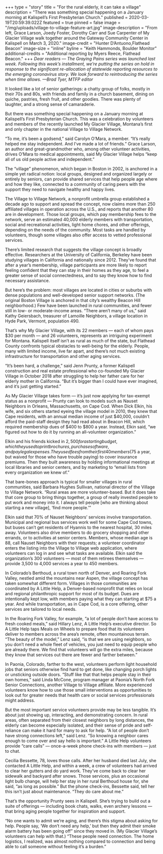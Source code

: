 +++
type = "story"
title = "For the rural elderly, it can take a village"
description = "There was something special happening on a January morning at Kalispell’s First Presbyterian Church."
published = 2020-03-19T20:59:39.022Z
featured = true
pinned = false
image = "/img/uploads/village-to-village-feature-art.jpg"
image-description = "From left, Grace Larson, Joedy Foster, Dorothy Carr and Sue Carpenter of My Glacier Village walk together around the Gateway Community Center in Kalispell on March 3, 2020."
image-credit = "Hunter D’Antuono,Flathead Beacon"
image-size = "inline"
byline = "Keith Hammonds, Boulder Monitor"
additional-credits = "Additional reporting by Myers Reece, Flathead Beacon."
+++
*Dear readers — The Graying Pains series was launched last week. Following this week’s installment, we’re putting the series on hold in response to the significant re-allocation of statewide reporting resources to the emerging coronavirus story. We look forward to reintroducing the series when time allows. —Brad Tyer, MTFP editor* 

It looked like a lot of senior gatherings: a chatty group of folks, mostly in their 70s and 80s, with friends and family in a church basement, dining on quiche, pastries, fresh fruit, and other goodies. There was plenty of laughter, and a strong sense of camaraderie.

But there was something special happening on a January morning at Kalispell’s First Presbyterian Church. This was a celebration by volunteers and members of the recently launched My Glacier Village, Montana’s first and only chapter in the national Village to Village Network.

“To me, it’s been a godsend,” said Carolyn O’Mara, a member. “It’s really helped me stay independent. And I’ve made a lot of friends.” Grace Larson, an author and great-grandmother who, among other volunteer activities, drives O’Mara to medical appointments, said My Glacier Village helps “keep all of us old people active and independent.”

The “village” phenomenon, which began in Boston in 2002, is anchored in a simple yet radical notion: local groups, designed and organized largely or entirely by seniors, can provide shared services that help people age where and how they like, connected to a community of caring peers with the support they need to navigate healthy and happy lives.

The Village to Village Network, a nonprofit umbrella group established a decade ago to support and spread the concept, now claims more than 250 affiliated villages in operation across the U.S., and reports that another 80 are in development. Those local groups, which pay membership fees to the network, serve an estimated 40,000 elderly members with transportation, social and recreational activities, light home chores, and other offerings, depending on the needs of the community. Most tasks are handled by volunteers, though some villages also offer access to vetted professional services.

There’s limited research that suggests the village concept is broadly effective. Researchers at the University of California, Berkeley have been studying villages in California and nationally since 2012. They’ve found that after a year’s membership, village participants are more likely to report feeling confident that they can stay in their homes as they age, to feel a greater sense of social connectedness, and to say they know how to find necessary assistance.

But here’s the problem: most villages are located in cities or suburbs with dense populations and well-developed senior support networks. (The original Boston Village is anchored in that city’s wealthy Beacon Hill neighborhood.) Few have been launched in rural communities, and fewer still in low- or moderate-income areas. “There aren’t many of us,” said Kathy Geiersbach, treasurer of Lamoille Neighbors, a village location in Hyde Park, Vermont, population 490.

That’s why My Glacier Village, with its 22 members — each of whom pays $30 per month — and 26 volunteers, represents an intriguing experiment for Montana. Kalispell itself isn’t as rural as much of the state, but Flathead County confronts typical obstacles to well-being for the elderly. People, many with limited income, live far apart, and there’s not much existing infrastructure for transportation and other aging services.

“It’s been hard, a challenge,” said Jenn Prunty, a former Kalispell construction and real estate professional who co-founded My Glacier Village in October 2018 after struggling to help her father care for her elderly mother in California. “But it’s bigger than I could have ever imagined, and it’s just getting started.”

As My Glacier Village takes form — it’s just now applying for tax-exempt status as a nonprofit — Prunty can look to models such as Nauset Neighbors in Orleans, Massachusetts, on Cape Cod. When Dick Elkin, his wife, and six others started eyeing the village model in 2010, they knew that Cape residents, with an annual median income of just $40,000, couldn’t afford the paid-staff design they had read about in Beacon Hill, which required membership dues of $400 to $800 a year. Instead, Elkin said, “we figured out how to do it by running an all-volunteer organization.”

Elkin and his friends kicked in $2,500 for a starting budget, which they used to print brochures, purchase software, and pay legal expenses. They used fees from their first 40 members ($75 a year, but waived for those who have trouble paying) to cover insurance premiums. Then they built awareness by holding informational meetings at local libraries and senior centers, and by marketing to “email lists from every organization we knew of.”

That bare-bones approach is typical for smaller villages in rural communities, said Barbara Hughes Sullivan, national director of the Village to Village Network. “Rural areas are more volunteer-based. But it does take that core group to bring things together, a group of really invested people to put work and money into it. I always tell people \[who are thinking about starting a new village], ‘find more people.’”

Elkin said that 70% of Nauset Neighbors’ services involve transportation. Municipal and regional bus services work well for some Cape Cod towns, but buses can’t get residents of Hyannis to the nearest hospital, 30 miles away. Volunteers also drive members to do grocery shopping and other errands, or to activities at senior centers. Members, whose median age is 88, call Nauset Neighbors with their requests; a volunteer coordinator enters the listing into the Village to Village web application, where volunteers can log in and see what tasks are available. Elkin said the organization’s 300 volunteers — most of them retirees themselves — provide 3,500 to 4,000 services a year to 450 members.

In Colorado’s Berthoud, a rural town north of Denver, and Roaring Fork Valley, nestled amid the mountains near Aspen, the village concept has taken somewhat different form. Villages in those communities are coordinated by A Little Help, a Denver-based nonprofit that relies on local and regional philanthropic support for most of its budget. Dues are intentionally kept low, with members paying what they can starting at $75 a year. And while transportation, as in Cape Cod, is a core offering, other services are tailored to local needs.

In the Roaring Fork Valley, for example, “a lot of people don’t have access to fresh cooked meals,” said Hillary Lenz, A Little Help’s executive director. So A Little Help taps Meals on Wheels to prepare food that its volunteers deliver to members across the area’s remote, often mountainous terrain. “The beauty of the model,” Lenz said, “is that we are using neighbors, so you don’t need a whole fleet of vehicles, you just need to equip people who are already there. We find that volunteers will go the extra miles, because they know that services out there are fewer and farther between.”

In Paonia, Colorado, farther to the west, volunteers  perform light household jobs that seniors otherwise find hard to get done, like changing porch lights or unsticking outside doors. “Stuff like that that helps people stay in their own homes,” said Linda McCone, program manager at Paonia’s North Fork Senior Connections, another Village to Village affiliate. More experienced volunteers know how to use those small interventions as opportunities to look out for greater needs that health care or social services professionals might address.

But the most important service volunteers provide may be less tangible. It’s about just showing up, interacting, and demonstrating concern. In rural areas, often separated from their closest neighbors by long distances, the elderly can become especially isolated, and their sense of pride and self-reliance can make it hard for many to ask for help. “A lot of people don’t have strong connections left,” said Lenz. “So knowing a neighbor cares enough to come over and say hello is important.” A Little Help volunteers provide “care calls” — once-a-week phone check-ins with members — just to chat.

Cecilia Bessette, 78, loves those calls. After her husband died last July, she contacted A Little Help, and within a week, a crew of volunteers had arrived to clear her gutters and do yard work. They’ve come back to clear her sidewalk and backyard after snows. Those services, plus an occasional light bulb change, will help her stay in her rural Berthoud house for, she said, “as long as possible.” But the phone check-ins, Bessette said, tell her this isn’t just about maintenance. “They do care about me.”

That’s the opportunity Prunty sees in Kalispell. She’s trying to build out a suite of offerings — including book chats, walks, even archery lessons — that bring aging people together for inspiration and support.

“No one wants to admit we’re aging, and there’s this stigma about asking for help. People say, ‘We don’t need any help,’ but then they admit their smoke alarm battery has been going off” since they moved in. (My Glacier Village’s volunteers can help with that.) “These people need connection. The home logistics, I realized, was almost nothing compared to connection and being able to call someone without feeling it’s a burden.”